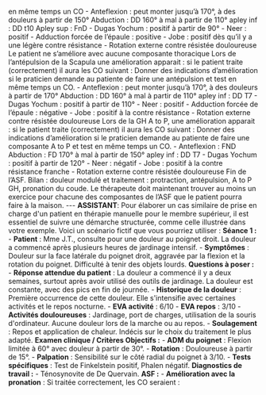 en même temps un CO - Anteflexion : peut monter jusqu’à 170°, à des douleurs à partir de 150° Abduction : DD 160° à mal à partir de 110° apley inf : DD t10 Apley sup : FnD - Dugas Yochum : positif à partir de 90° - Neer : positif - Adduction forcée de l’épaule : positive - Jobe : positif dès qu’il y a une légère contre résistance - Rotation externe contre résistée douloureuse Le patient ne s’améliore avec aucune composante thoracique Lors de l’antépulsion de la Scapula une amélioration apparait : si le patient traite (correctement) il aura les CO suivant : Donner des indications d’amélioration si le praticien demande au patiente de faire une antépulsion et test en même temps un CO. - Anteflexion : peut monter jusqu’à 170°, à des douleurs à partir de 170° Abduction : DD 160° à mal à partir de 110° apley inf : DD T7 - Dugas Yochum : positif à partir de 110° - Neer : positif - Adduction forcée de l’épaule : négative - Jobe : positif à la contre résistance - Rotation externe contre résistée douloureuse Lors de la GH A to P, une amélioration apparait : si le patient traite (correctement) il aura les CO suivant : Donner des indications d’amélioration si le praticien demande au patiente de faire une composante A to P et test en même temps un CO. - Anteflexion : FND Abduction : FD 170° à mal à partir de 150° apley inf : DD T7 - Dugas Yochum : positif à partir de 120° - Neer : négatif - Jobe : positif à la contre résistance franche - Rotation externe contre résistée douloureuse Fin de l’ASF. Bilan : douleur modulé et traitement : protraction, antépulsion, A to P GH, pronation du coude. Le thérapeute doit maintenant trouver au moins un exercice pour chacune des composantes de l’ASF que le patient pourra faire à la maison. --- **ASSISTANT**: Pour élaborer un cas similaire de prise en charge d'un patient en thérapie manuelle pour le membre supérieur, il est essentiel de suivre une démarche structurée, comme celle illustrée dans votre exemple. Voici un scénario fictif que vous pourriez utiliser : **Séance 1 :** - **Patient** : Mme J.T., consulte pour une douleur au poignet droit. La douleur a commencé après plusieurs heures de jardinage intensif. - **Symptômes** : Douleur sur la face latérale du poignet droit, aggravée par la flexion et la rotation du poignet. Difficulté à tenir des objets lourds. **Questions à poser :** - **Réponse attendue du patient** : La douleur a commencé il y a deux semaines, surtout après avoir utilisé des outils de jardinage. La douleur est constante, avec des pics en fin de journée. - **Historique de la douleur** : Première occurrence de cette douleur. Elle s'intensifie avec certaines activités et le repos nocturne. - **EVA activité** : 6/10 - **EVA repos** : 3/10 - **Activités douloureuses** : Jardinage, port de charges, utilisation de la souris d'ordinateur. Aucune douleur lors de la marche ou au repos. - **Soulagement** : Repos et application de chaleur. Indécis sur le choix du traitement le plus adapté. **Examen clinique / Critères Objectifs :** - **ADM du poignet** : Flexion limitée à 60° avec douleur à partir de 30°. - **Rotation** : Douloureuse à partir de 15°. - **Palpation** : Sensibilité sur le côté radial du poignet à 3/10. - **Tests spécifiques** : Test de Finkelstein positif, Phalen négatif. **Diagnostics de travail :** - Ténosynovite de De Quervain. **ASF :** - **Amélioration avec la pronation** : Si traitée correctement, les CO seraient :